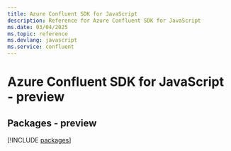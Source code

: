 ```yaml
---
title: Azure Confluent SDK for JavaScript
description: Reference for Azure Confluent SDK for JavaScript
ms.date: 03/04/2025
ms.topic: reference
ms.devlang: javascript
ms.service: confluent
---
```

# Azure Confluent SDK for JavaScript - preview
## Packages - preview
[!INCLUDE [packages](confluent-index.md)]